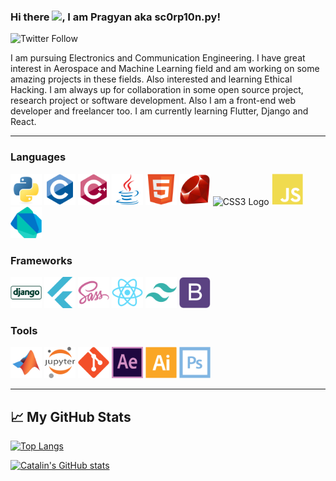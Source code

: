 ### Hi there <img src="https://raw.githubusercontent.com/MartinHeinz/MartinHeinz/master/wave.gif" width="30px">, I am Pragyan aka sc0rp10n.py!

![Twitter Follow](https://img.shields.io/twitter/follow/Sc0rp10n_py?style=social)

I am pursuing Electronics and Communication Engineering. I have great interest in Aerospace and Machine Learning field and am working on some amazing projects in these fields. Also interested and learning Ethical Hacking. 
I am always up for collaboration in some open source project, research project or software development. Also I am a front-end web developer and freelancer too.
I am currently learning Flutter, Django and React.

---

### Languages

<img src="https://github.com/devicons/devicon/blob/master/icons/python/python-original.svg" alt="Python Logo" width="50" height="50"/> <img src="https://github.com/devicons/devicon/blob/master/icons/c/c-original.svg" alt="C Logo" width="50" height="50"/> <img src="https://github.com/devicons/devicon/blob/master/icons/cplusplus/cplusplus-original.svg" alt="C++ Logo" width="50" height="50"/> <img src="https://github.com/devicons/devicon/blob/master/icons/java/java-original.svg" alt="Java Logo" width="50" height="50"/> <img src="https://github.com/devicons/devicon/blob/master/icons/html5/html5-original.svg" alt="HTML5 Logo" width="50" height="50"/> <img src="https://github.com/devicons/devicon/blob/master/icons/ruby/ruby-original.svg" alt="Ruby Logo" width="50" height="50"/> <img src="https://cdn.worldvectorlogo.com/logos/css3.svg" alt="CSS3 Logo" width="50" height="50"/> <img src="https://github.com/devicons/devicon/blob/master/icons/javascript/javascript-plain.svg" alt="JS Logo" width="50" height="50"/> <img src="https://github.com/devicons/devicon/blob/master/icons/dart/dart-original.svg" alt="Dart Logo" width="50" height="50"/>

### Frameworks

<img src="https://github.com/devicons/devicon/blob/master/icons/django/django-line.svg" alt="Django Logo" width="50" height="50"/> <img src="https://github.com/devicons/devicon/blob/master/icons/flutter/flutter-plain.svg" alt="Flutter Logo" width="50" height="50"/> <img src="https://github.com/devicons/devicon/blob/master/icons/sass/sass-original.svg" alt="SASS Logo" width="50" height="50"/> <img src="https://github.com/devicons/devicon/blob/master/icons/react/react-original.svg" alt="ReactJS Logo" width="50" height="50"/> <img src="https://github.com/devicons/devicon/blob/master/icons/tailwindcss/tailwindcss-plain.svg" alt="Tailwind Logo" width="50" height="50"/> <img src="https://github.com/devicons/devicon/blob/master/icons/bootstrap/bootstrap-plain.svg" alt="Bootstrap Logo" width="50" height="50"/> 

<!-- <img src="https://github.com/devicons/devicon/blob/master/icons/less/less-plain-wordmark.svg" alt="Less Logo" width="50" height="50"/> -->
<!-- <img src="https://github.com/devicons/devicon/blob/master/icons/nodejs/nodejs-original.svg" alt="NodeJS Logo" width="50" height="50"/> -->

### Tools

<img src="https://github.com/devicons/devicon/blob/master/icons/matlab/matlab-original.svg" alt="MatLab Logo" width="50" height="50"/> <img src="https://github.com/devicons/devicon/blob/master/icons/jupyter/jupyter-original-wordmark.svg" alt="Jupyter Logo" width="50" height="50"/> <img src="https://github.com/devicons/devicon/blob/master/icons/git/git-original.svg" alt="Git Logo" width="50" height="50" /> <img src="https://github.com/devicons/devicon/blob/master/icons/aftereffects/aftereffects-original.svg" alt="AfterEffects Logo" width="50" height="50"/> <img src="https://github.com/devicons/devicon/blob/master/icons/illustrator/illustrator-plain.svg" alt="Illustrator Logo" width="50" height="50"/> <img src="https://github.com/devicons/devicon/blob/master/icons/photoshop/photoshop-line.svg" alt="Photoshop Logo" width="50" height="50"/>

---

## &#x1f4c8; My GitHub Stats

[![Top Langs](https://github-readme-stats.vercel.app/api/top-langs/?username=sc0rp10n-py&theme=radical)](https://github.com/anuraghazra/github-readme-stats)

[![Catalin's GitHub stats](https://github-readme-stats.vercel.app/api?username=sc0rp10n-py&theme=radical)](https://github.com/anuraghazra/github-readme-stats)


<!---
pragyan52yadav/pragyan52yadav is a ✨ special ✨ repository because its `README.md` (this file) appears on your GitHub profile.
You can click the Preview link to take a look at your changes.
--->
